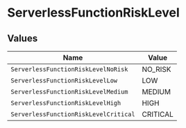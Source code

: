 # ServerlessFunctionRiskLevel


## Values

| Name                                  | Value                                 |
| ------------------------------------- | ------------------------------------- |
| `ServerlessFunctionRiskLevelNoRisk`   | NO_RISK                               |
| `ServerlessFunctionRiskLevelLow`      | LOW                                   |
| `ServerlessFunctionRiskLevelMedium`   | MEDIUM                                |
| `ServerlessFunctionRiskLevelHigh`     | HIGH                                  |
| `ServerlessFunctionRiskLevelCritical` | CRITICAL                              |